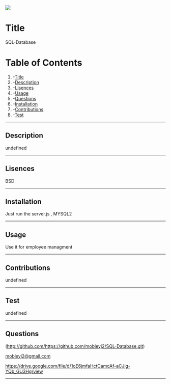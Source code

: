![](https://img.shields.io/badge/License-MIT-yellow.svg)
# Title
  SQL-Database 
  
# Table of Contents
 1. -[Title](#title)
 2. -[Description](#description)
 3. -[Lisences](#lisences)
 4. -[Usage](#usage)
 5. -[Questions](#questions)
 6. -[Installation](#installation)
 7. -[Contributions](#contributions)
 8. -[Test](#test)

---

## Description
  undefined

---

## Lisences
  BSD

---

## Installation
  Just run the server.js , MYSQL2 

---

## Usage
  Use it for employee managment

---

## Contributions
  undefined

---

## Test
  undefined

---

## Questions
  

  
  (http://github.com/https://github.com/mobleyj2/SQL-Database.git)

  mobleyj2@gmail.com

  https://drive.google.com/file/d/1oE6jmfaHctCamcAf-aCJig-YQb_GU3Hg/view

---



